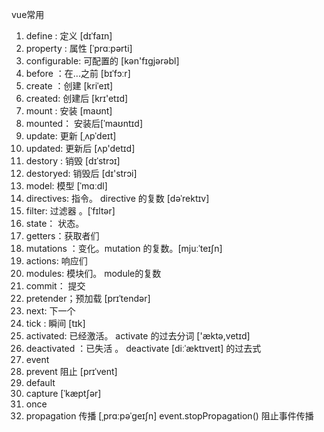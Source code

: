 vue常用 

1. define  :  定义  [dɪˈfaɪn] 
2.  property : 属性 [ˈprɑːpərti] 
3. configurable: 可配置的  [kən'fɪgjərəbl] 
4. before ：在...之前  [bɪˈfɔːr] 
5. create ：创建  [kriˈeɪt] 
6. created: 创建后  [krɪ'etɪd] 
7. mount : 安装 [maʊnt] 
8.  mounted： 安装后[ˈmaʊntɪd] 
9. update: 更新  [ˌʌpˈdeɪt] 
10.  updated: 更新后 [ʌp'detɪd] 
11.  destory : 销毁 [dɪˈstrɔɪ] 
12.  destoryed: 销毁后 [dɪ'strɔi] 
13.  model: 模型 [ˈmɑːdl] 
14.  directives: 指令。 directive 的复数  [dəˈrektɪv] 
15.  filter: 过滤器 。[ˈfɪltər] 
16. state： 状态。 
17. getters：获取者们
18. mutations ：变化。mutation 的复数。[mjuːˈteɪʃn] 
19.  actions: 响应们 
20. modules: 模块们。 module的复数 
21.  commit： 提交 
22. pretender；预加载 [prɪˈtendər]
23. next: 下一个 
24. tick : 瞬间 [tɪk] 
25. activated: 已经激活。 activate 的过去分词 ['æktə,vetɪd] 
26.  deactivated ：已失活 。 deactivate [diːˈæktɪveɪt]  的过去式 
27. event 
28.  prevent 阻止 [prɪˈvent] 
29. default 
30. capture [ˈkæptʃər]
31. once 
32.  propagation 传播 [ˌprɑːpəˈɡeɪʃn]   event.stopPropagation() 阻止事件传播 